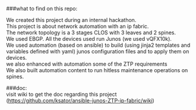 ###what to find on this repo:  

We created this project during an internal hackathon.  
This project is about network automation with an ip fabric.  
The network topology is a 3 stages CLOS with 3 leaves and 2 spines.  
We used EBGP. 
All the devices used run Junos (we used vQFX10k).   
We used automation (based on ansible) to build (using jinja2 templates and variables defined with yaml) junos configuration files and to apply them on devices.  
we also enhanced with automation some of the ZTP requirements  
We also built automation content to run hitless maintenance operations on spines.  

###doc:  
visit wiki to get the doc regarding this project (https://github.com/ksator/ansible-junos-ZTP-ip-fabric/wiki) 

